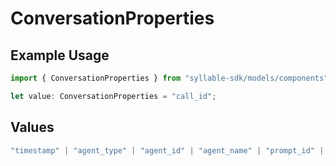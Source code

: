 # ConversationProperties

## Example Usage

```typescript
import { ConversationProperties } from "syllable-sdk/models/components";

let value: ConversationProperties = "call_id";
```

## Values

```typescript
"timestamp" | "agent_type" | "agent_id" | "agent_name" | "prompt_id" | "prompt_name" | "call_id" | "source" | "target" | "is_legacy" | "is_test"
```